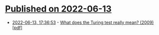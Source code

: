 # [Published on 2022-06-13](index.md)

* [2022-06-13, 17:36:53](https://news.ycombinator.com/item?id=31728740) - [What does the Turing test really mean? (2009) [pdf]](https://d101vc9winf8ln.cloudfront.net/documents/28495/original/turingfinal.pdf?1529586155)
